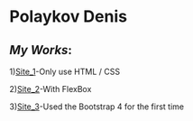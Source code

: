 

# Polaykov Denis

## *My Works*:
1)[Site_1](https://polaykov.github.io/First/ "Самый первый сайт")-Only use HTML / CSS

2)[Site_2](https://polaykov.github.io/Two/ "Второй сайт")-With FlexBox

3)[Site_3](https://polaykov.github.io/Three/ "Третий сайт")-Used the Bootstrap 4 for the first time
